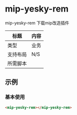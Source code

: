 # mip-yesky-rem
mip-yesky-rem 下载mip改造插件

标题|内容
----|----
类型|业务
支持布局|N/S
所需脚本|

## 示例

### 基本使用
```html
<mip-yesky-rem></mip-yesky-rem>
```